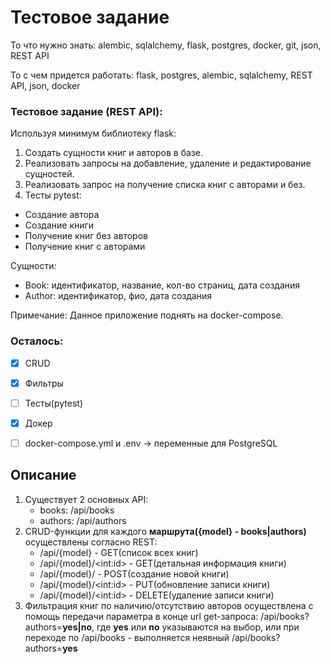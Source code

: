 # Тестовое задание

То что нужно знать: alembic, sqlalchemy, flask, postgres, docker, git, json, REST API

То с чем придется работать: flask, postgres, alembic, sqlalchemy, REST API, json, docker


### Тестовое задание (REST API):
Используя минимум библиотеку flask:
1. Создать  сущности книг и авторов в базе.
2. Реализовать запросы на добавление, удаление и редактирование сущностей.
3. Реализовать запрос на получение списка книг с авторами и без.
4. Тесты pytest:
- Создание автора
- Создание книги
- Получение книг без авторов
- Получение книг с авторами


Сущности:
- Book: идентификатор, название, кол-во страниц, дата создания
- Author: идентификатор, фио, дата создания

Примечание:
Данное приложение поднять на docker-compose.


### Осталось:
 - [x] CRUD
 - [x] Фильтры
 - [ ] Тесты(pytest)
 - [x] Докер
 - [ ] docker-compose.yml и .env -> переменные для PostgreSQL


## Описание
1. Существует 2 основных API:
    - books: /api/books
    - authors: /api/authors
2. CRUD-функции для каждого **маршрута({model} - books|authors)** осуществлены согласно REST:
    - /api/{model} - GET(список всех книг)
    - /api/{model}/\<int:id> - GET(детальная информация книги)
    - /api/{model}/ - POST(создание новой книги)
    - /api/{model}/\<int:id> - PUT(обновление записи книги)
    - /api/{model}/\<int:id> - DELETE(удаление записи книги)
3. Фильтрация книг по наличию/отсутствию авторов осуществлена с помощь передачи параметра в конце url get-запроса: /api/books?authors=**yes|no**, где **yes** или **no** указываются на выбор, или при переходе по /api/books - выполняется неявный /api/books?authors=**yes**
